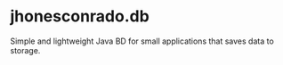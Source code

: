 # jhonesconrado.db
Simple and lightweight Java BD for small applications that saves data to storage.
